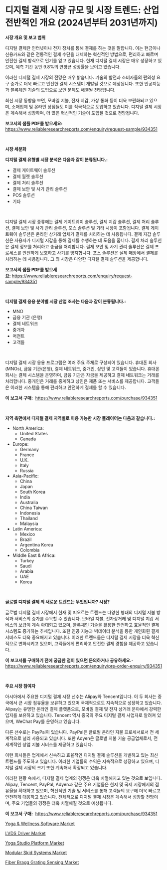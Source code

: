 <p><h1>디지털 결제 시장 규모 및 시장 트렌드: 산업 전반적인 개요 (2024년부터 2031년까지)</h1></p><p><strong>시장 개요 및 보고 범위</strong></p>
<p><p>디지털 결제란 인터넷이나 전자 장치를 통해 결제를 하는 것을 말합니다. 이는 현금이나 신용카드와 같은 전통적인 결제 수단을 대체하는 혁신적인 방법으로, 편리하고 빠르며 안전한 결제 방식으로 인기를 얻고 있습니다. 현재 디지털 결제 시장은 매우 성장하고 있으며, 예측 기간 동안 9.8%의 연평균 성장률을 보이고 있습니다. </p><p>이러한 디지털 결제 시장의 전망은 매우 밝습니다. 기술의 발전과 소비자들의 편의성 요구 증가로 더욱 빠르고 안전한 결제 시스템이 개발될 것으로 예상됩니다. 또한 인공지능과 블록체인 기술의 도입으로 보안 문제도 해결될 전망입니다. </p><p>최신 시장 동향을 보면, 모바일 지불, 전자 지갑, 가상 통화 등이 더욱 보편화되고 있으며, 소매업체 및 온라인 상점들도 이를 적극적으로 도입하고 있습니다. 디지털 결제 시장은 계속해서 성장하며, 더 많은 혁신적인 기술이 도입될 것으로 전망됩니다.</p></p>
<p><strong>보고서의 샘플 PDF를 받으세요:</strong> <a href="https://www.reliableresearchreports.com/enquiry/request-sample/934351">https://www.reliableresearchreports.com/enquiry/request-sample/934351</a></p>
<p>&nbsp;</p>
<p><strong>시장 세분화</strong></p>
<p><strong>디지털 결제 유형별 시장 분석은 다음과 같이 분류됩니다.:</strong></p>
<p><ul><li>결제 게이트웨이 솔루션</li><li>결제 월렛 솔루션</li><li>결제 처리 솔루션</li><li>결제 보안 및 사기 관리 솔루션</li><li>POS 솔루션</li><li>기타</li></ul></p>
<p>&nbsp;</p>
<p><p>디지털 결제 시장 종류에는 결제 게이트웨이 솔루션, 결제 지갑 솔루션, 결제 처리 솔루션, 결제 보안 및 사기 관리 솔루션, 포스 솔루션 및 기타 시장이 포함됩니다. 결제 게이트웨이 솔루션은 온라인 상거래 업체가 결제를 처리하는 데 사용됩니다. 결제 지갑 솔루션은 사용자가 디지털 지갑을 통해 결제를 수행하는 데 도움을 줍니다. 결제 처리 솔루션은 결제 정보를 처리하고 송금을 처리합니다. 결제 보안 및 사기 관리 솔루션은 결제 프로세스를 안전하게 보호하고 사기를 방지합니다. 포스 솔루션은 실제 매장에서 결제를 처리하는 데 사용됩니다. 그 외 시장은 다양한 디지털 결제 솔루션을 제공합니다.</p></p>
<p><strong>보고서의 샘플 PDF를 받으세요:</strong>&nbsp;<a href="https://www.reliableresearchreports.com/enquiry/request-sample/934351">https://www.reliableresearchreports.com/enquiry/request-sample/934351</a></p>
<p>&nbsp;</p>
<p><strong> 디지털 결제 응용 분야별 시장 산업 조사는 다음과 같이 분류됩니다.:</strong></p>
<p><ul><li>MNO</li><li>금융 기관 (은행)</li><li>결제 네트워크</li><li>중개자</li><li>머천트</li><li>고객들</li></ul></p>
<p>&nbsp;</p>
<p><p>디지털 결제 시장 응용 프로그램은 여러 주요 주체로 구성되어 있습니다. 휴대폰 회사(MNOs), 금융 기관(은행), 결제 네트워크, 중개인, 상인 및 고객들이 있습니다. 휴대폰 회사는 결제 시스템을 운영하며, 금융 기관은 자금을 제공하고 결제 네트워크는 거래를 처리합니다. 중개인은 거래를 중계하고 상인은 제품 또는 서비스를 제공합니다. 고객들은 이러한 시스템을 통해 편리하고 안전하게 결제를 할 수 있습니다.</p></p>
<p><strong>이 보고서 구매:</strong>&nbsp; <a href="https://www.reliableresearchreports.com/purchase/934351">https://www.reliableresearchreports.com/purchase/934351</a></p>
<p>&nbsp;</p>
<p><strong>지역 측면에서 디지털 결제 지역별로 이용 가능한 시장 플레이어는 다음과 같습니다.:</strong></p>
<p><ul>
    <li>
        North America:
        <ul>
            <li>United States</li>
            <li>Canada</li>
        </ul>
    </li>
    <li>
        Europe:
        <ul>
            <li>Germany</li>
            <li>France</li>
            <li>U.K.</li>
            <li>Italy</li>
            <li>Russia</li>
        </ul>
    </li>
    <li>
        Asia-Pacific:
        <ul>
            <li>China</li>
            <li>Japan</li>
            <li>South Korea</li>
            <li>India</li>
            <li>Australia</li>
            <li>China Taiwan</li>
            <li>Indonesia</li>
            <li>Thailand</li>
            <li>Malaysia</li>
        </ul>
    </li>
    <li>
        Latin America:
        <ul>
            <li>Mexico</li>
            <li>Brazil</li>
            <li>Argentina Korea</li>
            <li>Colombia</li>
        </ul>
    </li>
    <li>
        Middle East & Africa:
        <ul>
            <li>Turkey</li>
            <li>Saudi</li>
            <li>Arabia</li>
            <li>UAE</li>
            <li>Korea</li>
        </ul>
    </li>
    </ul></p>
<p>&nbsp;</p>
<p><strong>글로벌 디지털 결제 의 새로운 트렌드는 무엇입니까? 시장?</strong></p>
<p><p>글로벌 디지털 결제 시장에서 현재 및 떠오르는 트렌드는 다양한 형태의 디지털 지불 방식과 서비스의 증가를 주목할 수 있습니다. 모바일 지불, 전자상거래 및 디지털 지갑 서비스의 보급이 계속 확대되고 있으며, 블록체인 기술을 활용한 안전하고 효율적인 결제 시스템도 증가하는 추세입니다. 또한 인공 지능과 빅데이터 분석을 통한 개인화된 결제 서비스도 더욱 중요해지고 있습니다. 이러한 트렌드들은 디지털 결제 시장을 더욱 혁신적으로 변화시키고 있으며, 고객들에게 편리하고 안전한 결제 경험을 제공하고 있습니다.</p></p>
<p><strong>이 보고서를 구매하기 전에 궁금한 점이 있으면 문의하거나 공유하세요.</strong>- <a href="https://www.reliableresearchreports.com/enquiry/pre-order-enquiry/934351">https://www.reliableresearchreports.com/enquiry/pre-order-enquiry/934351</a></p>
<p>&nbsp;</p>
<p><strong>주요 시장 참여자</strong></p>
<p><p>아시아에서 주요한 디지털 결제 시장 선수는 Alipay와 Tencent입니다. 이 두 회사는 중국에서 큰 시장 점유율을 보유하고 있으며 국제적으로도 지속적으로 성장하고 있습니다. Alipay는 유명한 온라인 결제 플랫폼으로, 모바일 결제 및 전자 상거래 분야에서 강력한 입지를 보유하고 있습니다. Tencent 역시 중국의 주요 디지털 결제 사업자로 알려져 있으며, WeChat Pay를 운영하고 있습니다.</p><p>다른 선수로는 PayPal이 있습니다. PayPal은 글로벌 온라인 지불 프로세서로서 전 세계적으로 널리 사용되고 있습니다. 또한 Adyen은 글로벌 지불 기술 공급업체로서, 전 세계적인 상업 지불 서비스를 제공하고 있습니다.</p><p>이런 회사들은 업계에서 신속하고 효율적인 디지털 결제 솔루션을 개발하고 있는 최신 트렌드를 주도하고 있습니다. 이러한 기업들의 수익은 지속적으로 성장하고 있으며, 디지털 결제 시장의 크기 또한 계속해서 확장되고 있습니다.</p><p>이러한 현황 속에서, 디지털 결제 업계의 경쟁은 더욱 치열해지고 있는 것으로 보입니다. Alipay, Tencent, PayPal, Adyen과 같은 주요 기업들은 현지 및 국제 시장에서의 점유율을 확대하고 있으며, 혁신적인 기술 및 서비스를 통해 고객들의 요구에 더욱 빠르고 안전하게 대응하고 있습니다. 전체적으로 디지털 결제 시장은 계속해서 성장할 전망이며, 주요 기업들의 경쟁은 더욱 치열해질 것으로 예상됩니다.</p></p>
<p><strong>이 보고서 구매:</strong>&nbsp;&nbsp;<a href="https://www.reliableresearchreports.com/purchase/934351">https://www.reliableresearchreports.com/purchase/934351</a></p>
<p><p><a href="https://issuu.com/reportprime-2/docs/yoga-wellness-software-market-size-2030.pptx">Yoga & Wellness Software Market</a></p><p><a href="https://view.publitas.com/reportprime-1/global-lvds-driver-market-by-types-applications-and-major-players-with-regional-growth-rate-analysis-and-development-situation-from-2024-to-2031/">LVDS Driver Market</a></p><p><a href="https://issuu.com/reportprime-2/docs/yoga-studio-platform-market-size-2030.pptx">Yoga Studio Platform Market</a></p><p><a href="https://fuschia-pecorino-a6d.notion.site/Modular-Skid-Systems-Market-Challenges-Opportunities-and-Growth-Drivers-and-Major-Market-Players--64d1174e1fd5426388ed379e66062861">Modular Skid Systems Market</a></p><p><a href="https://github.com/provorikovar/Market-Research-Report-List-3/blob/main/fiber-bragg-grating-sensing-market.md">Fiber Bragg Grating Sensing Market</a></p></p>
